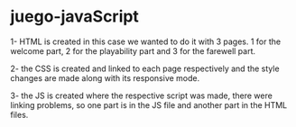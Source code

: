 # juego-javaScript

1- HTML is created in this case we wanted to do it with 3 pages. 1 for the welcome part, 2 for the playability part and 3 for the farewell part.

2- the CSS is created and linked to each page respectively and the style changes are made along with its responsive mode. 

3- the JS is created where the respective script was made, there were linking problems, so one part is in the JS file and another part in the HTML files.
